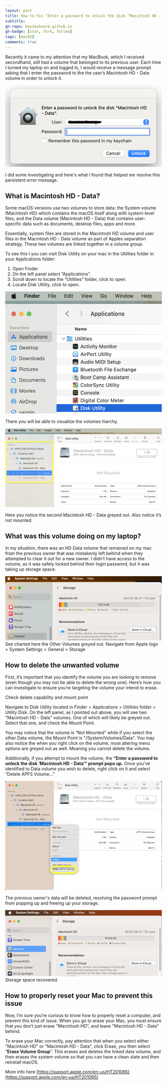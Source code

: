 ```yaml
---
layout: post
title: How to Fix ‘Enter a password to unlock the disk “Macintosh HD - Data”’ Prompt
subtitle:
gh-repo: key2myboard.github.io
gh-badge: [star, fork, follow]
tags: [macOS]
comments: true
---
```


Recently it came to my attention that my MacBook, which I received secondhand, still had a volume that belonged to its previous user. Each time I turned my laptop on and logged in, I would receive a message prompt asking that I enter the password to the the user’s Macintosh HD - Data volume in order to unlock it.

![Unlock disk prompt](/assets/img/fix-mac-hd-data-prompt.png)

I did some investigating and here's what I found that helped me resolve this persistent error message.

## What is Macintosh HD - Data?
Some macOS versions use two volumes to store data: the System volume (Macintosh HD) which contains the macOS itself along with system-level files, and the Data volume (Macintosh HD - Data) that contains user-specific data such as documents, desktop files, apps and more.

Essentially, system files are stored in the Macintosh HD volume and user files in the Macintosh HD - Data volume as part of Apples separation strategy. These two volumes are linked together in a volume group.

To see this I you can visit Disk Utility on your mac in the Utilities folder in your Applications folder:

1. Open Finder
2. On the left panel select “Applications”.
3. Scroll down to locate the “Utilities” folder, click to open.
4. Locate Disk Utility, click to open.

![Locate disk utility app](/assets/img/fix-mac-hd-data-find-disk-utility.png)

There you will be able to visualize the volumes hiarchy.

![Disk Utility app](/assets/img/fix-mac-hd-data-see-disk-utility.png)

Here you notice the second Macintosh HD - Data greyed out. Also notice it’s not mounted.

## What was this volume doing on my laptop?
In my situation, there was an HD Data volume that remained on my mac from the previous owner that was mistakenly left behind when they attempted to clear it out for a new owner. I didn’t have access to the volume, as it was safely locked behind their login password, but it was taking up storage space.

![View laptop storage bar](/assets/img/fix-mac-hd-data-see-storage.png)
See charted here the Other Volumes greyed out. Navigate from Apple logo > System Settings > General > Storage

## How to delete the unwanted volume

First, it’s important that you identify the volume you are looking to remove (even though you may not be able to delete the wrong one). Here’s how you can investigate to ensure you’re targeting the volume your intend to erase.

Check delete capability and mount point

Navigate to Disk Utility located in Finder > Applications > Utilities folder > Utility Disk.
On the left panel, as I pointed out above, you will see two "Macintosh HD - Data" volumes. One of which will likely be greyed out. Select that one, and check the Mount Point.

You may notice that the volume is “Not Mounted” while if you select the other Data volume, the Mount Point is "/System/Volumes/Data". You may also notice the when you right click on the volume, most altering menu options are greyed out as well. Meaning you cannot delete the volume.

Additionally, if you attempt to mount the volume, the **“Enter a password to unlock the disk ‘Macintosh HD - Data’” prompt pops up.**
Once you’ve identified to Data volume you wish to delete, right click on it and select “Delete APFS Volume…”

<!-- Include another way to ensure proper volume by compairing storage amount -->

![Delete data volume dropdown menu](/assets/img/fix-mac-hd-data-erase-menu.png)

The previous owner's data will be deleted, resolving the password prompt from popping up and freeing up your storage.

![View laptop storage bar after volume deletion](/assets/img/fix-mac-hd-data-after-storage.png)
Storage space recovered.

## How to properly reset your Mac to prevent this issue

Now, I’m sure you’re curious to know how to properly reset a computer, and prevent this kind of issue. When you go to erase your Mac, you must ensure that you don’t just erase "Macintosh HD", and leave "Macintosh HD - Data" behind. 

To erase your Mac correctly, pay attention that when you select either "Macintosh HD" or "Macintosh HD - Data", click Erase, you then select “**Erase Volume Group**”. This erases and deletes the linked data volume, and then erases the system volume so that you can have a clean slate and then reinstall macOS.

More info here [https://support.apple.com/en-us/HT201065](https://support.apple.com/en-us/HT201065)
